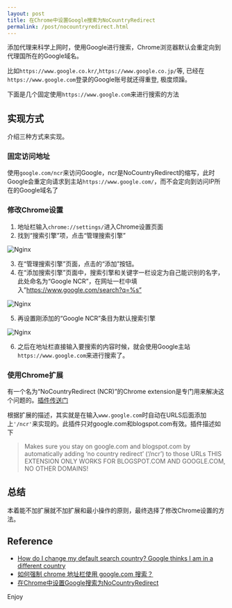 ```yaml
---
layout: post
title: 在Chrome中设置Google搜索为NoCountryRedirect
permalink: /post/nocountryredirect.html
---
```


添加代理来科学上网时，使用Google进行搜索，Chrome浏览器默认会重定向到代理国所在的Google域名。

<!--more-->

比如`https://www.google.co.kr/`,`https://www.google.co.jp/`等, 已经在`https://www.google.com`登录的Google账号就还得重登, 极度烦躁。

下面是几个固定使用`https://www.google.com`来进行搜索的方法

## 实现方式

介绍三种方式来实现。

### 固定访问地址
使用`google.com/ncr`来访问Google，ncr是NoCountryRedirect的缩写，此时Google会重定向请求到主站`https://www.google.com/`，而不会定向到访问IP所在的Google域名了

### 修改Chrome设置

1. 地址栏输入`chrome://settings/`进入Chrome设置页面
2. 找到“搜索引擎”项，点击“管理搜索引擎”

![Nginx](https://cdn.jsdelivr.net/gh/hsce/hsce.github.io@main/static/nocountryredirect/ncr-1.png)

3. 在“管理搜索引擎”页面，点击的“添加”按钮。
4. 在“添加搜索引擎”页面中，搜索引擎和关键字一栏设定为自己能识别的名字，此处命名为“Google NCR”，在网址一栏中填入”https://www.google.com/search?q=%s”

![Nginx](https://cdn.jsdelivr.net/gh/hsce/hsce.github.io@main/static/nocountryredirect/ncr-2.png)

5. 再设置刚添加的“Google NCR”条目为默认搜索引擎

![Nginx](https://cdn.jsdelivr.net/gh/hsce/hsce.github.io@main/static/nocountryredirect/ncr-3.png)

6. 之后在地址栏直接输入要搜索的内容时候，就会使用Google主站`https://www.google.com`来进行搜索了。

### 使用Chrome扩展
有一个名为“NoCountryRedirect (NCR)”的Chrome extension是专门用来解决这个问题的。[插件传送门](https://chrome.google.com/webstore/detail/nocountryredirect-ncr/ciboebddidackjicoeoiigdnbmchkdll)

根据扩展的描述，其实就是在输入`www.google.com`时自动在URLS后面添加上`'/ncr'`来实现的。此插件只对google.com和blogspot.com有效。插件描述如下

>Makes sure you stay on google.com and blogspot.com by automatically adding ‘no country redirect’ (‘/ncr’) to those URLs
THIS EXTENSION ONLY WORKS FOR BLOGSPOT.COM AND GOOGLE.COM, NO OTHER DOMAINS!

## 总结
本着能不加扩展就不加扩展和最小操作的原则，最终选择了修改Chrome设置的方法。

## Reference
 - [How do I change my default search country? Google thinks I am in a different country](https://productforums.google.com/forum/#!topic/chrome/zXRG7-AEgfw)
 - [如何强制 chrome 地址栏使用 google.com 搜索？](https://www.v2ex.com/t/159920)
 - [在Chrome中设置Google搜索为NoCountryRedirect](https://www.jibing57.com/2018/03/15/how-to-set-chrome-to-use-google-with-NoCountryRedirect/)

Enjoy